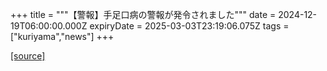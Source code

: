 +++
title = """【警報】手足口病の警報が発令されました"""
date = 2024-12-19T06:00:00.000Z
expiryDate = 2025-03-03T23:19:06.075Z
tags = ["kuriyama","news"]
+++


[[source]](https://www.town.kuriyama.hokkaido.jp/soshiki/38/18642.html)
